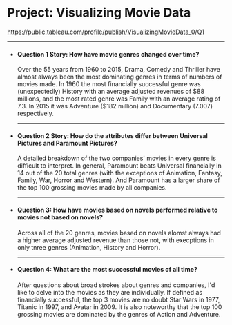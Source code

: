 # Project: Visualizing Movie Data

https://public.tableau.com/profile/publish/VisualizingMovieData_0/Q1

---

- #### **Question 1 Story:** How have movie genres changed over time?

  Over the 55 years from 1960 to 2015, Drama, Comedy and Thriller have almost always been the most dominating genres in terms of numbers of movies made. In 1960 the most financially successful genre was (unexpectedly) History with an average adjusted revenues of \$88 millions, and the most rated genre was Family with an average rating of 7.3. In 2015 it was Adventure (\$182 million) and Documentary (7.007) respectively.

  ---


- #### **Question 2 Story:** How do the attributes differ between Universal Pictures and Paramount Pictures?

  A detailed breakdown of the two companies' movies in every genre is difficult to interpret. In general, Paramount beats Universal financially in 14 out of the 20 total genres (with the exceptions of Animation, Fantasy, Family, War, Horror and Western). And Paramount has a larger share of the top 100 grossing movies made by all companies.

  ---


- #### **Question 3:** How have movies based on novels performed relative to movies not based on novels?

  Across all of the 20 genres, movies based on novels alomst always had a higher average adjusted revenue than those not, with execptions in only tnree genres (Animation, History and Horror).

  ---

- #### **Question 4:** What are the most successful movies of all time?

  After questions about broad strokes about genres and companies, I'd like to delve into the movies as they are individually. If defined as financially successful, the top 3 movies are no doubt Star Wars in 1977, Titanic in 1997, and Avatar in 2009. It is also noteworthy that the top 100 grossing movies are dominated by the genres of Action and Adventure.